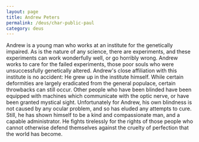 ```yaml
---
layout: page
title: Andrew Peters
permalink: /deus/char-public-paul
category: deus
---
```

Andrew is a young man who works at an institute for the genetically impaired. As is the nature of any science, there are experiments, and these experiments can work wonderfully well, or go horribly wrong. Andrew works to care for the failed experiments, those poor souls who were unsuccessfully genetically altered. Andrew's close affiliation with this institute is no accident: He grew up in the institute himself. While certain deformities are largely eradicated from the general populace, certain throwbacks can still occur. Other people who have been blinded have been equipped with machines which communicate with the optic nerve, or have been granted mystical sight. Unfortunately for Andrew, his own blindness is not caused by any ocular problem, and so has eluded any attempts to cure. Still, he has shown himself to be a kind and compassionate man, and a capable administrator. He fights tirelessly for the rights of those people who cannot otherwise defend themselves against the cruelty of perfection that the world has become.

